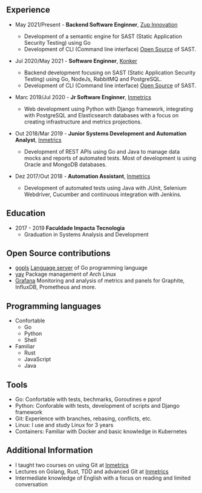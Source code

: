 ## Experience

- May 2021/Present - **Backend Software Enginner**, [Zup Innovation](https://www.zup.com.br/)
  - Development of a semantic engine for SAST (Static Application Security Testing) using Go
  - Development of CLI (Command line interface) [Open Source](https://github.com/zupIT/horusec) of SAST.

- Jul 2020/May 2021 - **Software Enginner**, [Konker](http://www.konkerlabs.com/)
  - Backend development focusing on SAST (Static Application Security Testing) using Go, NodeJs, RabbitMQ and PostgreSQL.
  - Development of CLI (Command line interface) [Open Source](https://github.com/insidersec/insider) of SAST.

- Marc 2019/Jul 2020 - **Jr Software Enginner**, [Inmetrics](https://inmetrics.com.br/)
  - Web development using Python with Django framework, integrating with PostgreSQL and Elasticsearch databases with a focus on creating infrastructure and metrics projections.

- Out 2018/Mar 2019 - **Junior Systems Development and Automation Analyst**, [Inmetrics](https://inmetrics.com.br/)
  - Development of REST APIs using Go and Java to manage data mocks and reports of automated tests. Most of development is using Oracle and MongoDB databases.

- Dez 2017/Out 2018 - **Automation Assistant**, [Inmetrics](https://inmetrics.com.br/)
  - Development of automated tests using Java with JUnit, Selenium Webdriver, Cucumber and continuous integration with Jenkins.

## Education
- 2017 - 2019 **Faculdade Impacta Tecnologia**
  - Graduation in Systems Analysis and Development

## Open Source contributions
- [gopls](https://github.com/golang/tools/commits?author=msAlcantara) [Language server](https://langserver.org/) of Go programming language
- [yay](https://github.com/Jguer/yay/commits?author=msAlcantara) Package management of Arch Linux
- [Grafana](https://github.com/grafana/grafana/commits?author=msAlcantara) Monitoring and analysis of metrics and panels for Graphite, InfluxDB, Prometheus and more.


## Programming languages
- Confortable
  - Go
  - Python
  - Shell
- Familiar
  - Rust
  - JavaScript
  - Java

## Tools
 - Go: Confortable with tests, bechmarks, Goroutines e pprof
 - Python: Conforable with tests, development of scripts and Django framework 
 - Git: Experience with branches, rebasing, conflicts, etc.
 - Linux: I use and study Linux for 3 years
 - Containers: Familiar with Docker and basic knowledge in Kubernetes

## Additional Information
- I taught two courses on using Git at [Inmetrics](https://inmetrics.com.br/)
- Lectures on Golang, Rust, TDD and advanced Git at [Inmetrics](https://inmetrics.com.br/)
- Intermediate knowledge of English with a focus on reading and limited conversation
